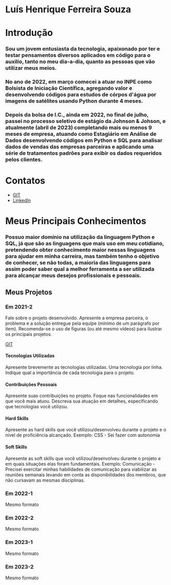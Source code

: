 # Luís Henrique Ferreira Souza

# Introdução


### Sou um jovem entusiasta da tecnologia, apaixonado por ter e testar pensamentos diversos aplicados em código para o auxilio, tanto no meu dia-a-dia, quanto as pessoas que vão utilizar meus meios.
### No ano de 2022, em março comecei a atuar no INPE como Bolsista de Iniciação Científica, agregando valor e desenvolvendo códigos para estudos de córpos d'água por imagens de satélites usando Python durante 4 meses.
### Depois da bolsa de I.C., ainda em 2022, no final de julho, passei no processo seletivo de estágio da Johnson & Johson, e atualmente (abril de 2023) completando mais ou menos 9 meses de empresa, atuando como Estagiário em Análise de Dados desenvolvendo códigos em Python e SQL para analisar dados de vendas das empresas parceiras e aplicando uma série de tratamentos padrões para exibir os dados requeridos pelos clientes.

# Contatos
* [GIT](https://www.git.com/Luisttine)
* [LinkedIn](https://www.linkedin.com/luís-souza)

# Meus Principais Conhecimentos

### Possuo maior domínio na utilização da linguagem Python e SQL, já que são as linguagens que mais uso em meu cotidiano, pretendendo obter conhecimento maior nessas linguagens para ajudar em minha carreira, mas também tenho o objetivo de conhecer, se não todas, a maioria das linguagens para assim poder saber qual a melhor ferramenta a ser utilizada para alcançar meus desejos profissionais e pessoais.

## Meus Projetos

### Em 2021-2
Fale sobre o projeto desenvolvido. Apresente a empresa parceira, o problema e a solução entregue pela equipe (mínimo de um parágrafo por item). Recomenda-se o uso de figuras (ou até mesmo vídeos) para ilustrar os principais projetos.

[GIT](https://www.git.com)

#### Tecnologias Utilizadas
Apresente brevemente as tecnologias utilizadas. Uma tecnologia por linha. Indique qual a importância de cada tecnologia para o projeto.

#### Contribuições Pessoais
Apresente suas contribuições no projeto. Foque nas funcionalidades em que você mais atuou. Descreva sua atuação em detalhes, especificando que tecnologias você utilizou.

#### Hard Skills
Apresente as hard skills que você utilizou/desenvolveu durante o projeto e o nível de proficiência alcançado. Exemplo: CSS - Sei fazer com autonomia

#### Soft Skills
Apresente as soft skills que você utilizou/desenvolveu durante o projeto e em quais situações elas foram fundamentais. Exemplo: Comunicação - Precisei exercitar minhas habilidades de comunicação para viabilizar as reuniões semanais levando em conta as disponibilidades dos membros, que não cursavam as mesmas disciplinas.

### Em 2022-1
Mesmo formato

### Em 2022-2
Mesmo formato

### Em 2023-1
Mesmo formato

### Em 2023-2
Mesmo formato






